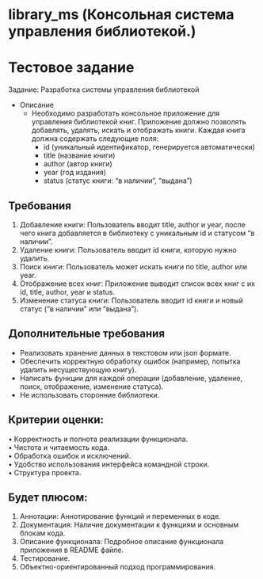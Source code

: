 # library_ms (Консольная система управления библиотекой.)

# Тестовое задание 
Задание: Разработка системы управления библиотекой
- Описание
  - Необходимо разработать консольное приложение для управления библиотекой книг.
  Приложение должно позволять добавлять, удалять, искать и отображать книги.
  Каждая книга должна содержать следующие поля:
    -  id (уникальный идентификатор, генерируется автоматически)
    - title (название книги)
    - author (автор книги)
    - year (год издания)
    - status (статус книги: “в наличии”, “выдана”)

## Требования
1. Добавление книги: Пользователь вводит title, author и year, после чего книга добавляется в библиотеку с уникальным id и статусом “в наличии”.
2. Удаление книги: Пользователь вводит id книги, которую нужно удалить.
3. Поиск книги: Пользователь может искать книги по title, author или year.
4. Отображение всех книг: Приложение выводит список всех книг с их id, title, author, year и status.
5. Изменение статуса книги: Пользователь вводит id книги и новый статус (“в наличии” или “выдана”).

## Дополнительные требования
 - Реализовать хранение данных в текстовом или json формате.
 - Обеспечить корректную обработку ошибок (например, попытка удалить несуществующую книгу).
 - Написать функции для каждой операции (добавление, удаление, поиск, отображение, изменение статуса).
 - Не использовать сторонние библиотеки.

## Критерии оценки:
 • Корректность и полнота реализации функционала.<br/>
 • Чистота и читаемость кода.<br/>
 • Обработка ошибок и исключений.<br/>
 • Удобство использования интерфейса командной строки.<br/>
 • Структура проекта.

## Будет плюсом:
1. Аннотации: Аннотирование функций и переменных в коде.
2. Документация: Наличие документации к функциям и основным блокам кода.
3. Описание функционала: Подробное описание функционала приложения в README файле.
4. Тестирование.
5. Объектно-ориентированный подход программирования.
